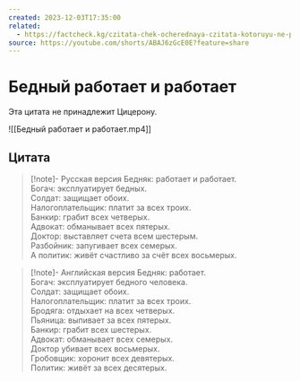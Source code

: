 ```yaml
---
created: 2023-12-03T17:35:00
related:
  - https://factcheck.kg/czitata-chek-ocherednaya-czitata-kotoruyu-ne-proiznosil-cziczeron/
source: https://youtube.com/shorts/ABAJ6zGcE0E?feature=share
---
```


# Бедный работает и работает

Эта цитата не принадлежит Цицерону.

![[Бедный работает и работает.mp4]]

## Цитата

> [!note]- Русская версия
> Бедняк: работает и работает.  
> Богач: эксплуатирует бедных.  
> Солдат: защищает обоих.  
> Налогоплательщик: платит за всех троих.  
> Банкир: грабит всех четверых.  
> Адвокат: обманывает всех пятерых.  
> Доктор: выставляет счета всем шестерым.  
> Разбойник: запугивает всех семерых.  
> А политик: живёт счастливо за счёт всех восьмерых.

> [!note]- Английская версия
> Бедняк: работает.  
> Богач: эксплуатирует бедного человека.  
> Солдат: защищает обоих.  
> Налогоплательщик: платит за всех троих.  
> Бродяга: отдыхает на всех четверых.  
> Пьяница: выпивает за всех пятерых.  
> Банкир: грабит всех шестерых.  
> Адвокат: обманывает всех семерых.  
> Доктор убивает всех восьмерых.  
> Гробовщик: хоронит всех девятерых.  
> Политик: живёт за всех десятерых.